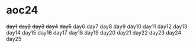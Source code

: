 # aoc24

~~day1~~
~~day2~~
~~day3~~
~~day4~~
~~day5~~
day6
day7
day8
day9
day10
day11
day12
day13
day14
day15
day16
day17
day18
day19
day20
day21
day22
day23
day24
day25
